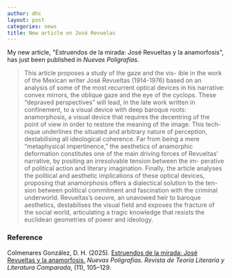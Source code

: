 ```yaml
---
author: dhc 
layout: post
categories: news
title: New article on José Revuelas
---
```


My new article, "Estruendos de la mirada: José Revueltas y la anamorfosis", has just been published in *Nuevas Poligrafías*.

> This article proposes a study of the gaze and the vis-
ible in the work of the Mexican writer José Revueltas
(1914-1976) based on an analysis of some of the most
recurrent optical devices in his narrative: convex
mirrors, the oblique gaze and the eye of the cyclops.
These “depraved perspectives” will lead, in the late
work written in confinement, to a visual device with
deep baroque roots: anamorphosis, a visual device
that requires the decentring of the point of view in
order to restore the meaning of the image. This tech-
nique underlines the situated and arbitrary nature of
perception, destabilising all ideological coherence.
Far from being a mere “metaphysical impertinence,”
the aesthetics of anamorphic deformation constitutes
one of the main driving forces of Revueltas’ narrative,
by positing an irresolvable tension between the im-
perative of political action and literary imagination.
Finally, the article analyses the political and aesthetic
implications of these optical devices, proposing that
anamorphosis offers a dialectical solution to the ten-
sion between political commitment and fascination
with the criminal underworld. Revueltas’s oeuvre,
an unavowed heir to baroque aesthetics, destabilises
the visual field and exposes the fracture of the social
world, articulating a tragic knowledge that resists the euclidean geometries of power and ideology.

### Reference

<div class="ba b--black bw2 pa3 br2 ma2">
  <p class="mv0">
    Colmenares González, D. H. (2025). <a href="#">Estruendos de la mirada: José Revueltas y la anamorfosis.</a> <em>Nuevas Poligrafías. Revista de Teoría Literaria y Literatura Comparada</em>, (11), 105–129.
  </p>
</div>
